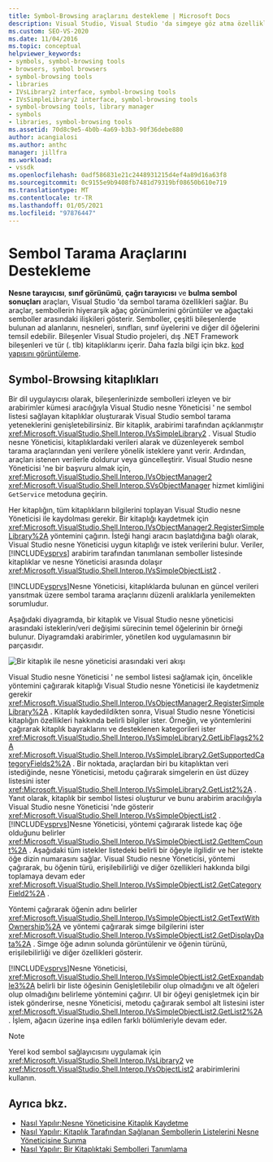 ```yaml
---
title: Symbol-Browsing araçlarını destekleme | Microsoft Docs
description: Visual Studio, Visual Studio 'da simgeye göz atma özellikleri sağlar. Bileşeninizdeki semboller için bu özellikleri kitaplıklarla genişletmeyi öğrenin.
ms.custom: SEO-VS-2020
ms.date: 11/04/2016
ms.topic: conceptual
helpviewer_keywords:
- symbols, symbol-browsing tools
- browsers, symbol browsers
- symbol-browsing tools
- libraries
- IVsLibrary2 interface, symbol-browsing tools
- IVsSimpleLibrary2 interface, symbol-browsing tools
- symbol-browsing tools, library manager
- symbols
- libraries, symbol-browsing tools
ms.assetid: 70d8c9e5-4b0b-4a69-b3b3-90f36debe880
author: acangialosi
ms.author: anthc
manager: jillfra
ms.workload:
- vssdk
ms.openlocfilehash: 0adf586831e21c2448931215d4ef4a89d16a63f8
ms.sourcegitcommit: 0c9155e9b9408fb7481d79319bf08650b610e719
ms.translationtype: MT
ms.contentlocale: tr-TR
ms.lasthandoff: 01/05/2021
ms.locfileid: "97876447"
---
```

# <a name="supporting-symbol-browsing-tools"></a>Sembol Tarama Araçlarını Destekleme
**Nesne tarayıcısı**, **sınıf görünümü**, **çağrı tarayıcısı** ve **bulma sembol sonuçları** araçları, Visual Studio 'da sembol tarama özellikleri sağlar. Bu araçlar, sembollerin hiyerarşik ağaç görünümlerini görüntüler ve ağaçtaki semboller arasındaki ilişkileri gösterir. Semboller, çeşitli bileşenlerde bulunan ad alanlarını, nesneleri, sınıfları, sınıf üyelerini ve diğer dil öğelerini temsil edebilir. Bileşenler Visual Studio projeleri, dış .NET Framework bileşenleri ve tür (. tlb) kitaplıklarını içerir. Daha fazla bilgi için bkz. [kod yapısını görüntüleme](../../ide/viewing-the-structure-of-code.md).

## <a name="symbol-browsing-libraries"></a>Symbol-Browsing kitaplıkları
 Bir dil uygulayıcısı olarak, bileşenlerinizde sembolleri izleyen ve bir arabirimler kümesi aracılığıyla Visual Studio nesne Yöneticisi ' ne sembol listesi sağlayan kitaplıklar oluşturarak Visual Studio sembol tarama yeteneklerini genişletebilirsiniz. Bir kitaplık, arabirimi tarafından açıklanmıştır <xref:Microsoft.VisualStudio.Shell.Interop.IVsSimpleLibrary2> . Visual Studio nesne Yöneticisi, kitaplıklardaki verileri alarak ve düzenleyerek sembol tarama araçlarından yeni verilere yönelik isteklere yanıt verir. Ardından, araçları istenen verilerle doldurur veya güncelleştirir. Visual Studio nesne Yöneticisi 'ne bir başvuru almak için, <xref:Microsoft.VisualStudio.Shell.Interop.IVsObjectManager2> <xref:Microsoft.VisualStudio.Shell.Interop.SVsObjectManager> hizmet kimliğini `GetService` metoduna geçirin.

 Her kitaplığın, tüm kitaplıkların bilgilerini toplayan Visual Studio nesne Yöneticisi ile kaydolması gerekir. Bir kitaplığı kaydetmek için <xref:Microsoft.VisualStudio.Shell.Interop.IVsObjectManager2.RegisterSimpleLibrary%2A> yöntemini çağırın. İsteği hangi aracın başlatdığına bağlı olarak, Visual Studio nesne Yöneticisi uygun kitaplığı ve istek verilerini bulur. Veriler, [!INCLUDE[vsprvs](../../code-quality/includes/vsprvs_md.md)] arabirim tarafından tanımlanan semboller listesinde kitaplıklar ve nesne Yöneticisi arasında dolaşır <xref:Microsoft.VisualStudio.Shell.Interop.IVsSimpleObjectList2> .

 [!INCLUDE[vsprvs](../../code-quality/includes/vsprvs_md.md)]Nesne Yöneticisi, kitaplıklarda bulunan en güncel verileri yansıtmak üzere sembol tarama araçlarını düzenli aralıklarla yenilemekten sorumludur.

 Aşağıdaki diyagramda, bir kitaplık ve Visual Studio nesne yöneticisi arasındaki isteklerin/veri değişimi sürecinin temel öğelerinin bir örneği bulunur. Diyagramdaki arabirimler, yönetilen kod uygulamasının bir parçasıdır.

 ![Bir kitaplık ile nesne yöneticisi arasındaki veri akışı](../../extensibility/internals/media/callbrowserdiagram.gif "CallBrowserDiagram")

 Visual Studio nesne Yöneticisi ' ne sembol listesi sağlamak için, öncelikle yöntemini çağırarak kitaplığı Visual Studio nesne Yöneticisi ile kaydetmeniz gerekir <xref:Microsoft.VisualStudio.Shell.Interop.IVsObjectManager2.RegisterSimpleLibrary%2A> . Kitaplık kaydedildikten sonra, Visual Studio nesne Yöneticisi kitaplığın özellikleri hakkında belirli bilgiler ister. Örneğin, ve yöntemlerini çağırarak kitaplık bayraklarını ve desteklenen kategorileri ister <xref:Microsoft.VisualStudio.Shell.Interop.IVsSimpleLibrary2.GetLibFlags2%2A> <xref:Microsoft.VisualStudio.Shell.Interop.IVsSimpleLibrary2.GetSupportedCategoryFields2%2A> . Bir noktada, araçlardan biri bu kitaplıktan veri istediğinde, nesne Yöneticisi, metodu çağırarak simgelerin en üst düzey listesini ister <xref:Microsoft.VisualStudio.Shell.Interop.IVsSimpleLibrary2.GetList2%2A> . Yanıt olarak, kitaplık bir sembol listesi oluşturur ve bunu arabirim aracılığıyla Visual Studio nesne Yöneticisi 'nde gösterir <xref:Microsoft.VisualStudio.Shell.Interop.IVsSimpleObjectList2> . [!INCLUDE[vsprvs](../../code-quality/includes/vsprvs_md.md)]Nesne Yöneticisi, yöntemi çağırarak listede kaç öğe olduğunu belirler <xref:Microsoft.VisualStudio.Shell.Interop.IVsSimpleObjectList2.GetItemCount%2A> . Aşağıdaki tüm istekler listedeki belirli bir öğeyle ilgilidir ve her istekte öğe dizin numarasını sağlar. Visual Studio nesne Yöneticisi, yöntemi çağırarak, bu öğenin türü, erişilebilirliği ve diğer özellikleri hakkında bilgi toplamaya devam eder <xref:Microsoft.VisualStudio.Shell.Interop.IVsSimpleObjectList2.GetCategoryField2%2A> .

 Yöntemi çağırarak öğenin adını belirler <xref:Microsoft.VisualStudio.Shell.Interop.IVsSimpleObjectList2.GetTextWithOwnership%2A> ve yöntemi çağırarak simge bilgilerini ister <xref:Microsoft.VisualStudio.Shell.Interop.IVsSimpleObjectList2.GetDisplayData%2A> . Simge öğe adının solunda görüntülenir ve öğenin türünü, erişilebilirliği ve diğer özellikleri gösterir.

 [!INCLUDE[vsprvs](../../code-quality/includes/vsprvs_md.md)]Nesne Yöneticisi, <xref:Microsoft.VisualStudio.Shell.Interop.IVsSimpleObjectList2.GetExpandable3%2A> belirli bir liste öğesinin Genişletilebilir olup olmadığını ve alt öğeleri olup olmadığını belirleme yöntemini çağırır. UI bir öğeyi genişletmek için bir istek gönderirse, nesne Yöneticisi, metodu çağırarak sembol alt listesini ister <xref:Microsoft.VisualStudio.Shell.Interop.IVsSimpleObjectList2.GetList2%2A> . İşlem, ağacın üzerine inşa edilen farklı bölümleriyle devam eder.

> [!NOTE]
> Yerel kod sembol sağlayıcısını uygulamak için <xref:Microsoft.VisualStudio.Shell.Interop.IVsLibrary2> ve <xref:Microsoft.VisualStudio.Shell.Interop.IVsObjectList2> arabirimlerini kullanın.

## <a name="see-also"></a>Ayrıca bkz.
- [Nasıl Yapılır:Nesne Yöneticisine Kitaplık Kaydetme](../../extensibility/internals/how-to-register-a-library-with-the-object-manager.md)
- [Nasıl Yapılır: Kitaplık Tarafından Sağlanan Sembollerin Listelerini Nesne Yöneticisine Sunma](../../extensibility/internals/how-to-expose-lists-of-symbols-provided-by-the-library-to-the-object-manager.md)
- [Nasıl Yapılır: Bir Kitaplıktaki Sembolleri Tanımlama](../../extensibility/internals/how-to-identify-symbols-in-a-library.md)
